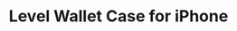 ---
layout: project
active: true
permalink: /patchworks__wallet_case_iphone/
order: 21
title: "Level Wallet Case for iPhone"
client: "Patchworks"
year: 2018
sector: "Consumer electronics, mobile accessories"
link: "https://patchworks.us/products/iphone-se-2020-level-wallet?_pos=3&_sid=22835f7e4&_ss=r"
description: "An innovative wallet case made using only two parts"
brief: "Patchworks sought a patentable wallet case design that would securely hold one, two or three credit cards using minimal manufacturing."
solution: "We designed an innovative solution by utilizing the material properties for their best functional use. The case comprises two parts: a sturdy PC outer shell and a flexible TPU inner wrap. The TPU bumps designed into the back can flex to a flat position when cards are inserted, and return to their original form when cards are removed. The bumps flex slightly more with each additional card inserted. This unique bump mechanism securely holds one, two, or three cards without the risk of any falling out. The case has everything it needs and nothing more: a win-win product both for the customer and the manufacturer."
quote:
awards:
services:
- "design research"
- "ideation"
- "innovation"
- "user-centered design"
- "prototyping"
- "branding consistency" 
- "3D CAD modeling, surfacing"
- "design documentation (tech pack)"
- "collaboration with engineers and developers"
- "manufacturing support"
main_image: "/assets/images/projects/patchworks__wallet_case_iphone/h_w_Wallet Case.jpg"
images:
 - "/assets/images/projects/patchworks__wallet_case_iphone/p_w_Wallet Case_01.jpg"
 - "/assets/images/projects/patchworks__wallet_case_iphone/p_w_Wallet Case_02.jpg"
 - "/assets/images/projects/patchworks__wallet_case_iphone/p_w_Wallet Case_03.jpg"

---